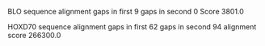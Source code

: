 BLO sequence alignment 
gaps in first 9 
gaps in second 0 
Score 3801.0


HOXD70 sequence alignment 
gaps in first 62 
gaps in second 94 
alignment score 266300.0 